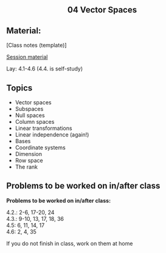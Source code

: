 <h2 align="center">04 Vector Spaces</h2>

## Material:

[Class notes (template)]

[Session material](https://viaucdk-my.sharepoint.com/:f:/g/personal/rib_viauc_dk/EgXzFwcFf_tBh8mwVvN0UycBh_gTnjRq8A5x15bFaLKCTg?e=eGwSEq)

<p>Lay:&nbsp;​4.1-4.6 (4.4. is self-study)</p>

## Topics
<ul>
 <li>Vector spaces</li>
 <li>Subspaces</li>
 <li>Null spaces</li>
 <li>Column spaces</li>
 <li>Linear transformations</li>
 <li>Linear independence (again!)</li>
 <li>Bases</li>
 <li>Coordinate systems</li>
 <li>Dimension</li>
 <li>Row space</li>
 <li>The rank</li>
</ul>

## Problems to be worked on in/after class

<p><strong>Problems to be worked on in/after&nbsp;class:</strong></p>
<p>4.2.: 2-6, 17-20, 24<br />
4.3.: 9-10, 13, 17, 18, 36 &nbsp;&nbsp;&nbsp;&nbsp;&nbsp;&nbsp;&nbsp;<br />
4.5: 6, 11, 14, 17 &nbsp;&nbsp;&nbsp;&nbsp;&nbsp;<br />
4.6: 2, 4, 35&nbsp;&nbsp;&nbsp;&nbsp;&nbsp;<br />

If you do not finish in class, work on them at home</p>

